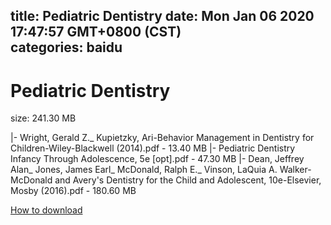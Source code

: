 
title: Pediatric Dentistry
date: Mon Jan 06 2020 17:47:57 GMT+0800 (CST)    
categories: baidu
---

# Pediatric Dentistry
size: 241.30 MB
 
 
|- Wright, Gerald Z._ Kupietzky, Ari-Behavior Management in Dentistry for Children-Wiley-Blackwell (2014).pdf - 13.40 MB
|- Pediatric Dentistry  Infancy Through Adolescence, 5e [opt].pdf - 47.30 MB
|- Dean, Jeffrey Alan_ Jones, James Earl_ McDonald, Ralph E._ Vinson, LaQuia A. Walker-McDonald and Avery's Dentistry for the Child and Adolescent, 10e-Elsevier, Mosby (2016).pdf - 180.60 MB

[How to download](https://bpcam.bemobtrk.com/go/2ceec3aa-1ca2-46d6-b9ff-aaa5c184517c?jno=4854)